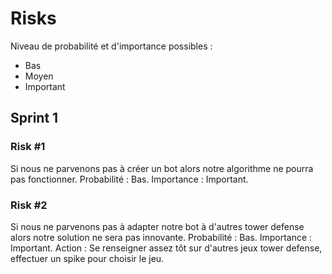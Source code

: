 # Risks
Niveau de probabilité et d'importance possibles :
- Bas
- Moyen 
- Important
## Sprint 1
### Risk #1
Si nous ne parvenons pas à créer un bot alors notre algorithme ne pourra pas fonctionner.
Probabilité : Bas. Importance : Important.

### Risk #2
Si nous ne parvenons pas à adapter notre bot à d'autres tower defense alors notre solution ne sera pas innovante.
Probabilité : Bas. Importance : Important.
Action :
Se renseigner assez tôt sur d'autres jeux tower defense, effectuer un spike pour choisir le jeu.
